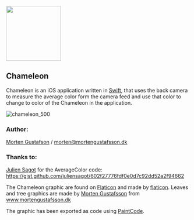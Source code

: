 <img src="https://user-images.githubusercontent.com/18748095/52474395-abde3280-2b98-11e9-95b5-8b75b63e7531.png" data-canonical-src="https://user-images.githubusercontent.com/18748095/52474395-abde3280-2b98-11e9-95b5-8b75b63e7531.png" width="150" height="150" />

## Chameleon
Chameleon is an iOS application written in [Swift](https://developer.apple.com/swift/), that uses the back camera to measure the average color form the camera feed and use that color to change to color of the Chameleon in the application.


![chameleon_500](https://user-images.githubusercontent.com/18748095/52474685-79810500-2b99-11e9-9441-17998d0a5788.gif)


### Author:
[Morten Gustafson](https://github.com/mortengustafsson) / morten@mortengustafsson.dk


### Thanks to:
[Julien Sagot](https://gist.github.com/juliensagot) for the AverageColor code:  https://gist.github.com/juliensagot/602f27776fdf0e0d7c92dd52a2f94662

The Chameleon graphic are found on [Flaticon](https://www.flaticon.com/free-icon/chameleon_36320) and made by [flaticon](www.flaticon.com). Leaves and tree graphics are made by [Morten Gustafsson](https://github.com/mortengustafsson) from www.mortengustafsson.dk

The graphic has been exported as code using [PaintCode](https://www.paintcodeapp.com).
